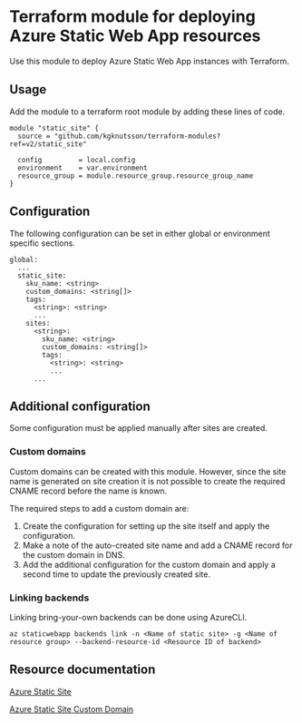 # Terraform module for deploying Azure Static Web App resources

Use this module to deploy Azure Static Web App instances with Terraform.

## Usage

Add the module to a terraform root module by adding these lines of code.

```
module "static_site" {
  source = "github.com/kgknutsson/terraform-modules?ref=v2/static_site"

  config         = local.config
  environment    = var.environment
  resource_group = module.resource_group.resource_group_name
}
```

## Configuration

The following configuration can be set in either global or environment specific sections.

```
global:
  ...
  static_site:
    sku_name: <string>
    custom_domains: <string[]>
    tags:
      <string>: <string>
      ...
    sites:
      <string>:
        sku_name: <string>
        custom_domains: <string[]>
        tags:
          <string>: <string>
          ...
      ...
```

## Additional configuration

Some configuration must be applied manually after sites are created.

### Custom domains

Custom domains can be created with this module. However, since the site name is generated on site creation it is not possible to create the required CNAME record before the name is known.

The required steps to add a custom domain are:

1. Create the configuration for setting up the site itself and apply the configuration.
2. Make a note of the auto-created site name and add a CNAME record for the custom domain in DNS.
3. Add the additional configuration for the custom domain and apply a second time to update the previously created site.

### Linking backends

Linking bring-your-own backends can be done using AzureCLI.

```
az staticwebapp backends link -n <Name of static site> -g <Name of resource group> --backend-resource-id <Resource ID of backend>
```

## Resource documentation

[Azure Static Site](https://registry.terraform.io/providers/hashicorp/azurerm/latest/docs/resources/static_site)

[Azure Static Site Custom Domain](https://registry.terraform.io/providers/hashicorp/azurerm/latest/docs/resources/static_site_custom_domain)
